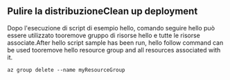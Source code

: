 ## <a name="clean-up-deployment"></a><span data-ttu-id="4a521-101">Pulire la distribuzione</span><span class="sxs-lookup"><span data-stu-id="4a521-101">Clean up deployment</span></span>

<span data-ttu-id="4a521-102">Dopo l'esecuzione di script di esempio hello, comando seguire hello può essere utilizzato tooremove gruppo di risorse hello e tutte le risorse associate.</span><span class="sxs-lookup"><span data-stu-id="4a521-102">After hello script sample has been run, hello follow command can be used tooremove hello resource group and all resources associated with it.</span></span>

```azurecli
az group delete --name myResourceGroup
```